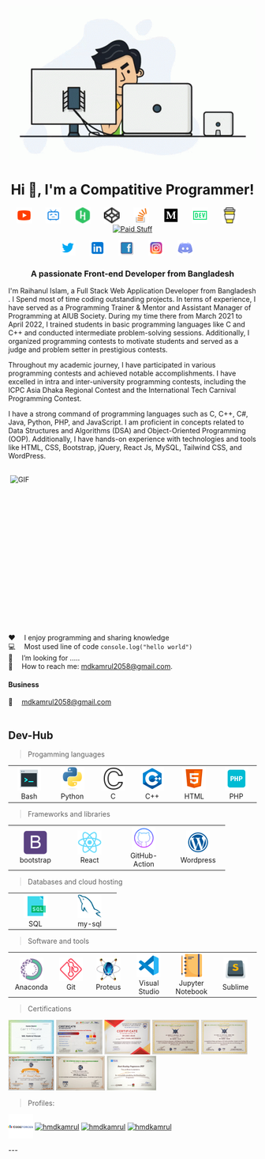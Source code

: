 
<p align="center">
   <img src="/programmer.gif">
</p>
 




 <h1 align="center">Hi 👋, I'm a Compatitive Programmer!</h1>

  <!-- platfrom -->
 <p align="center">
  <a href="https://www.youtube.com/@roll_num_44"><img width="32px" alt="Youtube" title="Youtube" src="./img/yutube.png"/></a>
  &#8287;&#8287;&#8287;&#8287;&#8287;
   <a href="#"><img width="32px" alt="bilibili" title="Bilibili" src="./img/bilibili.png"/></a>
  &#8287;&#8287;&#8287;&#8287;&#8287;
  <a href="https://github.com/naemazam/HackerRank-Solutions"><img width="32px" alt="hacker Rank" title="Hackerrank" src="./img/hr.png"/></a>
  &#8287;&#8287;&#8287;&#8287;&#8287;
  <a href="#"><img width="32px" alt="CodePen" title="codepen" src="./img/codepen.png"/></a>
  &#8287;&#8287;&#8287;&#8287;&#8287;
  <a href="#"><img width="32px" alt="StacoverFlow" title="StacoverFlow" src="./img/stac.png"/></a>
  &#8287;&#8287;&#8287;&#8287;&#8287;
  <a href="https://medium.com/@naemazam"><img width="32px" alt="Medium" title="Medium" src="./img/medium%20(2).png"/></a>
  &#8287;&#8287;&#8287;&#8287;&#8287;
  <a href="https://dev.to/"><img width="32px" alt="Dev.to" title="naem dev" src="./img/dev-32.png"></a>
  &#8287;&#8287;&#8287;&#8287;&#8287;
  <a href="https://www.buymeacoffee.com/"><img width="32px" alt="Ko-fi" title="Buy me a coffee" src="./img/coffee.png"/></a>
  &#8287;&#8287;&#8287;&#8287;&#8287;
  <a href="https://www.patreon.com/theterminalboy"><img width="32px" alt="Paid Stuff" title="pareon" src="https://img.icons8.com/color/48/000000/patreon.png"/></a>
</p>


<!-- social -->
 <p align="center">
  <a href="https://twitter.com/coderskamrul" alt="Twitter"><img width="32px" src="./img/twitter.png"/></a>
  &#8287;&#8287;&#8287;&#8287;&#8287;
  <a href="https://www.linkedin.com/in/coderskamrul/" alt="LinkedIN"><img width="32px" src="./img/linked.png"/></a>
  &#8287;&#8287;&#8287;&#8287;&#8287;
  <a href="https://www.facebook.com/coderskamrul" alt="FaceBook"><img width="32px" src="./img/fb.png"/></a>
  &#8287;&#8287;&#8287;&#8287;&#8287;
  <a href="https://www.instagram.com/coderskamrul/" alt="Instagram"><img width="32px" src="./img/insta.png"/></a>
  &#8287;&#8287;&#8287;&#8287;&#8287;
  <a href="#" alt="Discord"><img width="32px" src="./img/discord-48.png"/></a>
  &#8287;&#8287;&#8287;&#8287;&#8287;
</p>







   <!--
 <p align="center">
  <a href="https://leetcode.com/hmdkamrul/">
    <img src="https://cp-badges.deta.dev/leetcode/hmdkamrul" alt="Leetcode" />
  </a>
  <a href="https://codeforces.com/profile/hmdkamrul">
    <img src="https://cp-badges.deta.dev/codeforces/hmdkamrul" alt="Codeforces" />
  </a>
  <a href="https://codechef.com/users/hmdkamrul/">
    <img src="https://cp-badges.deta.dev/codechef/hmdkamrul" alt="CodeChef" />
  </a>
  <a href="https://atcoder.jp/users/hmdkamrul/">
   <img src="https://cp-badges.deta.dev/atcoder/aburifat" alt="Atcoder" />
  </a>
  <a href="https://github.com/hmdkamrul?tab=followers">
    <img alt="GitHub followers" src="https://img.shields.io/github/followers/hmdkamrul?color=green&logo=github">
  </a>
  <a href="https://github.com/hmdkamrul/">
    <img src="https://komarev.com/ghpvc/?username=hmdkamrul" alt="visitors" />
  </a>
</p>
-->

<h3 align="center">A passionate Front-end Developer from Bangladesh</h3>

I'm Raihanul Islam, a Full Stack Web Application Developer from Bangladesh . I Spend most of time coding outstanding projects. In terms of experience, I have served as a Programming Trainer & Mentor and Assistant Manager of Programming at AIUB Society. During my time there from March 2021 to April 2022, I trained students in basic programming languages like C and C++ and conducted intermediate problem-solving sessions. Additionally, I organized programming contests to motivate students and served as a judge and problem setter in prestigious contests.

Throughout my academic journey, I have participated in various programming contests and achieved notable accomplishments. I have excelled in intra and inter-university programming contests, including the ICPC Asia Dhaka Regional Contest and the International Tech Carnival Programming Contest.

I have a strong command of programming languages such as C, C++, C#, Java, Python, PHP, and JavaScript. I am proficient in concepts related to Data Structures and Algorithms (DSA) and Object-Oriented Programming (OOP). Additionally, I have hands-on experience with technologies and tools like HTML, CSS, Bootstrap, jQuery, React Js, MySQL, Tailwind CSS, and WordPress.

<br>
  <img align="right" alt="GIF" src="https://bayanbox.ir/view/1353559592827697052/programmer.gif?raw=true" width="500" height="320" />
    <br/>

:hearts: &emsp;I enjoy programming and sharing knowledge <br/>
:computer: &emsp;Most used line of code `console.log("hello world")` <br/>
🤔 &emsp;I’m looking for .....<br/>
:e-mail: &emsp;How to reach me: mdkamrul2058@gmail.com.<br/>

#### Business

:email: &emsp;mdkamrul2058@gmail.com
 <br/>
  <br/>
<h2 align="left" id="naemazam">Dev-Hub</h2>

> Progamming languages

<table>
  <tr>
    <td align="center" width="96">
      <a href="#">
        <img src="./img/bash.png" width="48" height="48" alt="#" />
      </a>
      <br>Bash
    </td>
    <td align="center" width="96">
      <a href="#">
        <img src="./img/python-original.svg" width="48" height="48" alt="Python" />
      </a>
      <br>Python
    </td>
    <td align="center" width="96">
      <a href="#">
        <img src="./img/c.png" width="48" height="48" alt="c" />
      </a>
      <br>C
    </td>
    <td align="center" width="96">
      <a href="#">
        <img src="/img/c++.png" width="48" height="48" alt="Jsonnet" />
      </a>
      <br>C++
    </td>
     <td align="center" width="96">
      <a href="#">
        <img src="./img/html.png" width="48" height="48" alt="TypeScript" />
      </a>
      <br>HTML
    </td>
         <td align="center" width="96">
      <a href="#">
        <img src="./img/php.png" width="48" height="48" alt="PHP" />
      </a>
      <br>PHP
    </td>
  </tr>
</table>

> Frameworks and libraries

<table>
  <tr>
    <td align="center" width="96">
      <a href="#">
        <img src="./img/bootstrap-plain.svg" width="48" height="48" alt="Python" />
      </a>
      <br>bootstrap
    </td>
    <td align="center" width="96">
      <a href="#">
        <img src="img/react-original.svg" width="48" height="48" alt="react" />
      </a>
      <br>React
    </td>
    <td align="center" width="96">
      <a href="#">
        <img src="./img/github.png" width="48" height="48" alt="TypeScript" />
      </a>
      <br>GitHub-Action
    </td>
     <td align="center" width="96">
      <a href="#">
        <img src="./img/wordpress.png" width="48" height="48" alt="TypeScript" />
      </a>
      <br>Wordpress
    </td>
    </tr>
</table>

> Databases and cloud hosting

<table>
  <tr>
   <td align="center" width="96">
      <a href="#">
        <img src="./img/sql.png" width="48" height="48" alt="TypeScript" />
      </a>
      <br>SQL
    </td>
    <td align="center" width="96">
      <a href="#">
        <img src="./img/mysql-original.svg" width="48" height="48" alt="Python" />
      </a>
      <br>my-sql
    </td>
    </tr>
</table>

> Software and tools
<table>
  <tr>
    <td align="center" width="96">
      <a href="#">
        <img src="./img/anaconda.png" width="48" height="48" alt="Python" />
      </a>
      <br>Anaconda
    </td>
    <td align="center" width="96">
      <a href="#">
        <img src="./img/git.png" width="48" height="48" alt="Git" />
      </a>
      <br>Git
    </td>
     <td align="center" width="96">
      <a href="#">
        <img src="./img/p.png" width="48" height="48" alt="Proteus" />
      </a>
      <br>Proteus
    </td>
    <td align="center" width="96">
      <a href="#">
        <img src="./img/vs.png" width="48" height="48" alt="TypeScript" />
      </a>
      <br>Visual Studio
    </td>
    <td align="center" width="96">
      <a href="#">
        <img src="./img/jnote.png" width="48" height="48" alt="TypeScript" />
      </a>
      <br>Jupyter Notebook
    </td>
    <td align="center" width="96">
      <a href="#">
        <img src="./img/sublime.png" width="48" height="48" alt="TypeScript" />
      </a>
      <br>Sublime
    </td>
    </tr>
</table>


> Certifications

<code><img height= "70" alt="certified scrum master" src="https://github.com/coderskamrul/assets/blob/main/CSS%20Certificate.png"></code>
<code><img height= "70" alt="certified scrum master" src="https://github.com/coderskamrul/assets/blob/main/ICPC%202022.jpeg"></code>
<code><img height= "70" alt="certified scrum master" src="https://github.com/coderskamrul/assets/blob/main/UITS%20Contest%20Certificate.jpeg"></code>
<code><img height= "70" alt="certified scrum master" src="https://github.com/coderskamrul/assets/blob/main/Intra%20programming%20contest%202021.jpeg"></code>
<code><img height= "70" alt="certified scrum master" src="https://github.com/coderskamrul/assets/blob/main/Intra%20programming%20contest%202022.jpeg"></code>
<code><img height= "70" alt="certified scrum master" src="https://github.com/coderskamrul/assets/blob/main/Language%20C%20Trainer%20Certificate.jpeg"></code>
<code><img height= "70" alt="certified scrum master" src="https://github.com/coderskamrul/assets/blob/main/Mentor_Certificates.jpeg"></code>
<code><img height= "70" alt="certified scrum master" src="https://github.com/coderskamrul/assets/blob/main/Book%20Reading.jpeg"></code>


> Profiles:
<p align="left">
<a href="https://codeforces.com/profile/Roll_Num_44" target="blank"><img align="center" src="https://github.com/RaihanulIslamNahid/RaihanulIslamNahid/blob/main/img/cf.png" alt="hmdkamrul" height="50" width="50" /></a>
  <a href="https://leetcode.com/rayan22/" target="blank"><img align="center" src="https://github.com/hmdkamrul/assets/blob/main/leetcode.png" alt="hmdkamrul" height="50" width="50" /></a>
  <a href="https://www.codechef.com/users/pi_3_14159265" target="blank"><img align="center" src="https://github.com/hmdkamrul/assets/blob/main/codechef.png" alt="hmdkamrul" height="50" width="50" /></a>
  <a href="https://atcoder.jp/users/Roll_Num_44/" target="blank"><img align="center" src="https://github.com/hmdkamrul/assets/blob/main/atcoder.png" alt="hmdkamrul" height="50" width="50" /></a>
</p>
---

